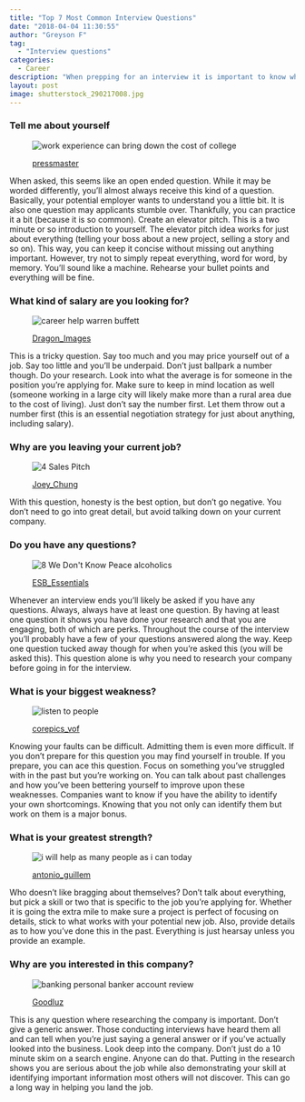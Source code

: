```yaml
---
title: "Top 7 Most Common Interview Questions"
date: "2018-04-04 11:30:55"
author: "Greyson F"
tag:
  - "Interview questions"
categories:
  - Career
description: "When prepping for an interview it is important to know what the potential job will ask. Here are 7 of the most common interview questions you'll experience."
layout: post
image: shutterstock_290217008.jpg
---
```


### Tell me about yourself

<figure aria-describedby="caption-attachment-4293" class="wp-caption alignnone" id="attachment_4293" style="width: 700px">

![work experience can bring down the cost of college](/posts/shutterstock_210347026.jpg)<figcaption class="wp-caption-text" id="caption-attachment-4293">[pressmaster](http://www.shutterstock.com/pic-210347026/stock-photo-young-business-partners-sharing-ideas-and-planning-work-at-meeting-in-office.html)

</figcaption></figure>

When asked, this seems like an open ended question. While it may be worded differently, you’ll almost always receive this kind of a question. Basically, your potential employer wants to understand you a little bit. It is also one question may applicants stumble over. Thankfully, you can practice it a bit (because it is so common). Create an elevator pitch. This is a two minute or so introduction to yourself. The elevator pitch idea works for just about everything (telling your boss about a new project, selling a story and so on). This way, you can keep it concise without missing out anything important. However, try not to simply repeat everything, word for word, by memory. You’ll sound like a machine. Rehearse your bullet points and everything will be fine.

### What kind of salary are you looking for?

<figure aria-describedby="caption-attachment-4042" class="wp-caption alignnone" id="attachment_4042" style="width: 700px">

![career help warren buffett](/posts/shutterstock_148377209.jpg)<figcaption class="wp-caption-text" id="caption-attachment-4042">[Dragon_Images](http://www.shutterstock.com/pic-148377209/stock-photo-close-up-image-of-a-thoughtful-businessman-with-chin-on-hand-against-a-grey-background.html)</figcaption></figure>

This is a tricky question. Say too much and you may price yourself out of a job. Say too little and you’ll be underpaid. Don’t just ballpark a number though. Do your research. Look into what the average is for someone in the position you’re applying for. Make sure to keep in mind location as well (someone working in a large city will likely make more than a rural area due to the cost of living). Just don’t say the number first. Let them throw out a number first (this is an essential negotiation strategy for just about anything, including salary).

### Why are you leaving your current job?

<figure aria-describedby="caption-attachment-3890" class="wp-caption alignnone" id="attachment_3890" style="width: 700px">

![4 Sales Pitch](/posts/4-Sales-Pitch.jpg)<figcaption class="wp-caption-text" id="caption-attachment-3890">[Joey_Chung](http://www.shutterstock.com/pic-323189642/stock-photo-businessman-and-businesswoman-meeting-on-sales-pitch.html)</figcaption></figure>

With this question, honesty is the best option, but don’t go negative. You don’t need to go into great detail, but avoid talking down on your current company.

### Do you have any questions?

<figure aria-describedby="caption-attachment-3827" class="wp-caption alignnone" id="attachment_3827" style="width: 700px">

![8 We Don't Know Peace alcoholics](/posts/8-We-Dont-Know-Peace-alcoholics.jpg)<figcaption class="wp-caption-text" id="caption-attachment-3827">[ESB_Essentials](http://www.shutterstock.com/pic-380896702/stock-photo-two-colleages-disagreeing-and-fighting-at-work.html)

</figcaption></figure>

Whenever an interview ends you’ll likely be asked if you have any questions. Always, always have at least one question. By having at least one question it shows you have done your research and that you are engaging, both of which are perks. Throughout the course of the interview you’ll probably have a few of your questions answered along the way. Keep one question tucked away though for when you’re asked this (you will be asked this). This question alone is why you need to research your company before going in for the interview.

### What is your biggest weakness?

<figure aria-describedby="caption-attachment-4258" class="wp-caption alignnone" id="attachment_4258" style="width: 700px">

![listen to people](/posts/shutterstock_172850804.jpg)<figcaption class="wp-caption-text" id="caption-attachment-4258">[corepics_vof](http://www.shutterstock.com/pic-172850804/stock-photo-two-woman-talking-about-the-latest-gossip-on-their-coffeebreak-in-the-office-attentively-listening-to-eachother.html)</figcaption></figure>

Knowing your faults can be difficult. Admitting them is even more difficult. If you don’t prepare for this question you may find yourself in trouble. If you prepare, you can ace this question. Focus on something you’ve struggled with in the past but you’re working on. You can talk about past challenges and how you’ve been bettering yourself to improve upon these weaknesses. Companies want to know if you have the ability to identify your own shortcomings. Knowing that you not only can identify them but work on them is a major bonus.

### What is your greatest strength?

<figure aria-describedby="caption-attachment-4250" class="wp-caption alignnone" id="attachment_4250" style="width: 700px">

![i will help as many people as i can today](/posts/shutterstock_407325712.jpg)<figcaption class="wp-caption-text" id="caption-attachment-4250">[antonio_guillem](http://www.shutterstock.com/pic-407325712/stock-photo-businesspeople-smiling-coworking-commenting-and-showing-growth-graphic-and-taking-a-business.html)</figcaption></figure>

Who doesn’t like bragging about themselves? Don’t talk about everything, but pick a skill or two that is specific to the job you’re applying for. Whether it is going the extra mile to make sure a project is perfect of focusing on details, stick to what works with your potential new job. Also, provide details as to how you’ve done this in the past. Everything is just hearsay unless you provide an example.

### Why are you interested in this company?

<figure aria-describedby="caption-attachment-3586" class="wp-caption alignnone" id="attachment_3586" style="width: 700px">

![banking personal banker account review](/posts/bigstock-Woman-meeting-financial-advise-64564396-e1463938376622.jpg)<figcaption class="wp-caption-text" id="caption-attachment-3586">[Goodluz](https://www.bigstockphoto.com/image-64564396/stock-photo-woman-meeting-financial-adviser-in-office)</figcaption></figure>

This is any question where researching the company is important. Don’t give a generic answer. Those conducting interviews have heard them all and can tell when you’re just saying a general answer or if you’ve actually looked into the business. Look deep into the company. Don’t just do a 10 minute skim on a search engine. Anyone can do that. Putting in the research shows you are serious about the job while also demonstrating your skill at identifying important information most others will not discover. This can go a long way in helping you land the job.
